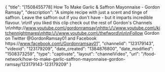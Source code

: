 {
    "title": "[1508455778] How To Make Garlic & Saffron Mayonnaise - Gordon Ramsay",
    "description": "A simple recipe with just a scent and tinge of saffron. Leave the saffron out if you don't have - but it imparts incredible flavour. \n\nIf you liked this clip check out the rest of Gordon's Channels \n\nhttp:\/\/www.youtube.com\/gordonramsay\nhttp:\/\/www.youtube.com\/kitchennightmares\nhttp:\/\/www.youtube.com\/thefword\n\n\nFollow Gordon on Twitter @GordonRamsay01 and Facebook https:\/\/www.facebook.com\/Gordonramsay01",
    "channelid": "123179143",
    "videoid": "123179209",
    "date_created": "1384876800",
    "date_modified": "1508373259",
    "type": "captivate",
    "layout": "channelVideo",
    "url": "\/food-network\/how-to-make-garlic-saffron-mayonnaise-gordon-ramsay\/123179143-123179209"
}